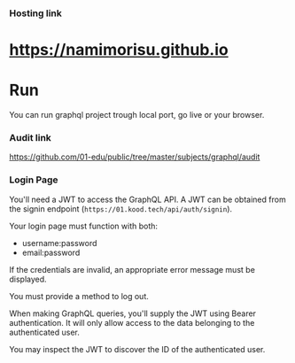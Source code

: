 ### Hosting link

# https://namimorisu.github.io

# Run
You can run graphql project trough local port, go live or your browser.

### Audit link
https://github.com/01-edu/public/tree/master/subjects/graphql/audit

### Login Page

You'll need a JWT to access the GraphQL API. A JWT can be obtained from the signin endpoint (`https://01.kood.tech/api/auth/signin`).

Your login page must function with both:

- username:password
- email:password

If the credentials are invalid, an appropriate error message must be displayed.

You must provide a method to log out.

When making GraphQL queries, you'll supply the JWT using Bearer authentication. It will only allow access to the data belonging to the authenticated user.

You may inspect the JWT to discover the ID of the authenticated user.